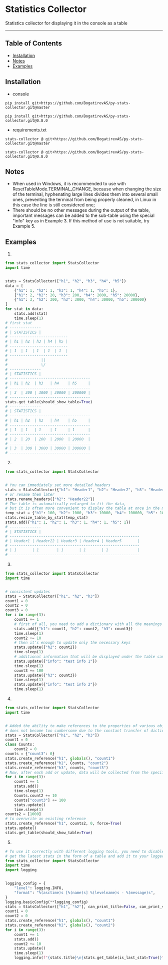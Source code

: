 # Statistics Collector

Statistics collector for displaying it in the console as a table

-----

## Table of Contents

- [Installation](#installation)
- [Notes](#notes)
- [Examples](#examples)

## Installation

- console
```console
pip install git+https://github.com/BogatirevAS/py-stats-collector.git@master
```
```console
pip install git+https://github.com/BogatirevAS/py-stats-collector.git@0.8.0
```

- requirements.txt
```requirements
stats-collector @ git+https://github.com/BogatirevAS/py-stats-collector.git@master
```
```requirements
stats-collector @ git+https://github.com/BogatirevAS/py-stats-collector.git@0.8.0
```

## Notes

- When used in Windows, it is recommended to use with ResetTableMode.TERMINAL_CHANGE, because when changing 
the size of the terminal, hyphenating large lines divides them into several small ones,
preventing the terminal from being properly cleaned, in Linux in this case the line is still considered one;
- There should be no other messages during the output of the table, important messages can be added to the sub-table
using the special "info" key as in Example 3. If this method of use is not suitable, try Example 5.

## Examples
1.
```python
from stats_collector import StatsCollector
import time


stats = StatsCollector(["h1", "h2", "h3", "h4", "h5"])
data = [
    {"h1": 1, "h2": 1, "h3": 1, "h4": 1, "h5": 1},
    {"h1": 2, "h2": 20, "h3": 200, "h4": 2000, "h5": 20000},
    {"h1": 3, "h2": 300, "h3": 3000, "h4": 30000, "h5": 300000}
]
for stat in data:
    stats.add(stat)
    time.sleep(1)
# first stat
# --------------
# | STATISTICS |
# --------------------------
# | h1 | h2 | h3 | h4 | h5 |
# --------------------------
# | 1  | 1  | 1  | 1  | 1  |
# --------------------------
#               ||
#               \/
# --------------
# | STATISTICS |
# ------------------------------------
# | h1 | h2  | h3   | h4    | h5     |
# ------------------------------------
# | 3  | 300 | 3000 | 30000 | 300000 |
# ------------------------------------
stats.get_table(should_show_table=True)
# --------------
# | STATISTICS |
# ------------------------------------
# | h1 | h2  | h3   | h4    | h5     |
# ------------------------------------
# | 1  | 1   | 1    | 1     | 1      |
# ------------------------------------
# | 2  | 20  | 200  | 2000  | 20000  |
# ------------------------------------
# | 3  | 300 | 3000 | 30000 | 300000 |
# ------------------------------------
```
2.
```python
from stats_collector import StatsCollector


# You can immediately set more detailed headers
stats = StatsCollector({"h1": "Header1", "h2": "Header2", "h3": "Header3", "h4": "Header4", "h5": "Header5"})
# or rename them later
stats.rename_headers({"h2": "Header22"})
# The table is automatically enlarged to fit the data,
# but it is often more convenient to display the table at once in the maximum size
temp_stat = {"h1": 100, "h2": 1000, "h3": 10000, "h4": 100000, "h5": 1000000000000}
stats.resize_table_by_stat(temp_stat)
stats.add({"h1": 1, "h2": 1, "h3": 1, "h4": 1, "h5": 1})
# --------------
# | STATISTICS |
# ----------------------------------------------------------
# | Header1 | Header22 | Header3 | Header4 | Header5       |
# ----------------------------------------------------------
# | 1       | 1        | 1       | 1       | 1             |
# ----------------------------------------------------------
```
3.
```python
from stats_collector import StatsCollector
import time


# consistent updates
stats = StatsCollector(["h1", "h2", "h3"])
count1 = 0
count2 = 0
count3 = 0
for i in range(3):
    count1 += 1
    # first of all, you need to add a dictionary with all the meanings
    stats.add({"h1": count1, "h2": count2, "h3": count3})
    time.sleep(1)
    count2 += 10
    # then it's enough to update only the necessary keys
    stats.update({"h2": count2})
    time.sleep(1)
    # additional information that will be displayed under the table can be added using a special "info" key
    stats.update({"info": "test info 1"})
    time.sleep(1)
    count3 += 100
    stats.update({"h3": count3})
    time.sleep(1)
    stats.update({"info": "test info 2"})
    time.sleep(1)
```
4.
```python
from stats_collector import StatsCollector
import time


# Added the ability to make references to the properties of various objects so that the code
# does not become too cumbersome due to the constant transfer of dictionaries in functions
stats = StatsCollector(["h1", "h2", "h3"])
count1 = 0
class Counts:
    count2 = 0
counts = {"count3": 0}
stats.create_reference("h1", globals(), "count1")
stats.create_reference("h2", Counts, "count2")
stats.create_reference("h3", counts, "count3")
# Now, after each add or update, data will be collected from the specified references
for i in range(3):
    count1 += 1
    stats.add()
    time.sleep(1)
    Counts.count2 += 10
    counts["count3"] += 100
    stats.update()
    time.sleep(1)
counts2 = [1000]
# to overwrite an existing reference
stats.create_reference("h1", counts2, 0, force=True)
stats.update()
stats.get_table(should_show_table=True)
```
5.
```python
# To use it correctly with different logging tools, you need to disable the standard table print,
# get the latest stats in the form of a table and add it to your logger
from stats_collector import StatsCollector
import time
import logging


logging_config = {
    "level": logging.INFO,
    "format": "%(asctime)s [%(name)s] %(levelname)s - %(message)s",
}
logging.basicConfig(**logging_config)
stats = StatsCollector(["h1", "h2"], can_print_title=False, can_print_stats=False)
count1 = 0
count2 = 0
stats.create_reference("h1", globals(), "count1")
stats.create_reference("h2", globals(), "count2")
for i in range(3):
    count1 += 1
    stats.add()
    count2 += 10
    stats.update()
    time.sleep(1)
    logging.info(f"{stats.title}\n{stats.get_table(is_last_stat=True)}")
```